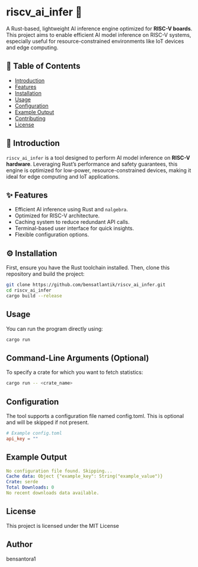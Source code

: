 # riscv_ai_infer 🚀
A Rust-based, lightweight AI inference engine optimized for **RISC-V boards**. This project aims to enable efficient AI model inference on RISC-V systems, especially useful for resource-constrained environments like IoT devices and edge computing.

## 📜 Table of Contents
- [Introduction](#introduction)
- [Features](#features)
- [Installation](#installation)
- [Usage](#usage)
- [Configuration](#configuration)
- [Example Output](#example-output)
- [Contributing](#contributing)
- [License](#license)

## 📝 Introduction
`riscv_ai_infer` is a tool designed to perform AI model inference on **RISC-V hardware**. Leveraging Rust’s performance and safety guarantees, this engine is optimized for low-power, resource-constrained devices, making it ideal for edge computing and IoT applications.

## ✨ Features
- Efficient AI inference using Rust and `nalgebra`.
- Optimized for RISC-V architecture.
- Caching system to reduce redundant API calls.
- Terminal-based user interface for quick insights.
- Flexible configuration options.

## ⚙️ Installation
First, ensure you have the Rust toolchain installed. Then, clone this repository and build the project:

```bash
git clone https://github.com/bensatlantik/riscv_ai_infer.git
cd riscv_ai_infer
cargo build --release
```
## Usage
You can run the program directly using:
```bash
cargo run
```
## Command-Line Arguments (Optional)
To specify a crate for which you want to fetch statistics:
```bash
cargo run -- <crate_name>
```
## Configuration
The tool supports a configuration file named config.toml. This is optional and will be skipped if not present.
```toml
# Example config.toml
api_key = ""

```
## Example Output
```yaml
No configuration file found. Skipping...
Cache data: Object {"example_key": String("example_value")}
Crate: serde
Total Downloads: 0
No recent downloads data available.
```
## License
This project is licensed under the MIT License

## Author
bensantora1
